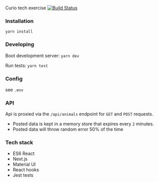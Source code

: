 Curio tech exercise [![Build Status](https://cloud.drone.io/api/badges/andrewmclagan/curio-pets/status.svg)](https://cloud.drone.io/andrewmclagan/curio-pets)

### Installation

`yarn install`

### Developing

Boot development server: `yarn dev`

Run tests: `yarn test`

### Config

see `.env`

### API

Api is proxied via the `/api/animals` endpoint for `GET` and `POST` requests.

* Posted data is kept in a memory store that expires every `2` minutes.
* Posted data will throw random error 50% of the time

### Tech stack

* ES6 React
* Next.js
* Material UI
* React hooks
* Jest tests 
